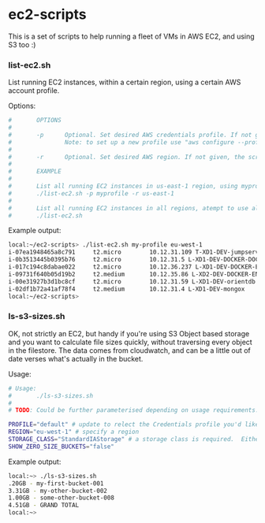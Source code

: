 # ec2-scripts

This is a set of scripts to help running a fleet of VMs in AWS EC2, and using S3 too :)

### list-ec2.sh

List running EC2 instances, within a certain region, using a certain AWS account profile.

Options:

```sh
#       OPTIONS
#
#       -p      Optional. Set desired AWS credentials profile. If not given, script will use ALL profiles.
#               Note: to set up a new profile use "aws configure --profile"
#
#       -r      Optional. Set desired AWS region. If not given, the script will use ALL regions.
#
#       EXAMPLE
#
#       List all running EC2 instances in us-east-1 region, using myprofile AWS connection credentials:
#       ./list-ec2.sh -p myprofile -r us-east-1
#
#       List all running EC2 instances in all regions, atempt to use all available AWS connection credentials:
#       ./list-ec2.sh
```


Example output:

```sh
local:~/ec2-scripts> ./list-ec2.sh my-profile eu-west-1
i-07ea1948465a8c791    	t2.micro       	10.12.31.109 T-XD1-DEV-jumpserver-linux-az1
i-0b3513445b0395b76    	t2.micro       	10.12.31.5 L-XD1-DEV-DOCKER-DOC-API
i-017c194c8dabae022    	t2.micro       	10.12.36.237 L-XD1-DEV-DOCKER-ENV1
i-09731f640b05d19b2    	t2.medium      	10.12.35.86 L-XD2-DEV-DOCKER-ENV2
i-00e31927b3d1bc8cf    	t2.micro       	10.12.31.59 L-XD1-DEV-orientdb
i-02df1b72a41af78f4    	t2.medium      	10.12.31.4 L-XD1-DEV-mongox
local:~/ec2-scripts>
```

### ls-s3-sizes.sh

OK, not strictly an EC2, but handy if you're using S3 Object based storage and you want to calculate file sizes quickly, without traversing every object in the filestore.  The data comes from cloudwatch, and can be a little out of date verses what's actually in the bucket.

Usage:

```sh
# Usage:
#       ./ls-s3-sizes.sh
#
# TODO: Could be further parameterised depending on usage requirements.

PROFILE="default" # update to relect the Credentials profile you'd like to use, typicaly in ~/.aws/credentials
REGION="eu-west-1" # specify a region
STORAGE_CLASS="StandardIAStorage" # a storage class is required.  Either "StandardStorage" or "StandardIAStorage" for infrequent access
SHOW_ZERO_SIZE_BUCKETS="false"
```

Example output:

```sh
local:~> ./ls-s3-sizes.sh
.20GB - my-first-bucket-001
3.31GB - my-other-bucket-002
1.00GB - some-other-bucket-008
4.51GB - GRAND TOTAL
local:~>
```


